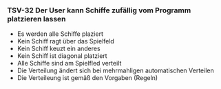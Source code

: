 ### TSV-32 Der User kann Schiffe zufällig vom Programm platzieren lassen
- Es werden alle Schiffe plaziert 
- Kein Schiff ragt über das Spielfeld 
- Kein Schiff keuzt ein anderes
- Kein Schiff ist diagonal platziert 
- Alle Schiffe sind am Spielfled verteilt 
- Die Verteilung ändert sich bei mehrmahligen automatischen Verteilen 
- Die Verteileung ist gemäß den Vorgaben (Regeln) 
